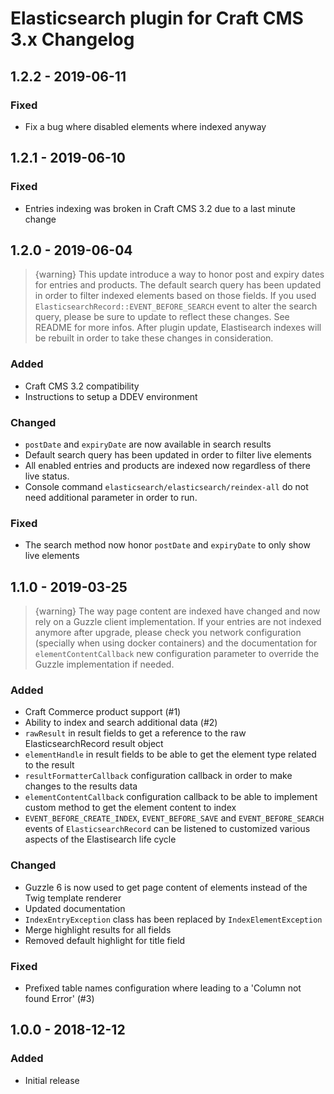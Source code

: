 # Elasticsearch plugin for Craft CMS 3.x Changelog

## 1.2.2 - 2019-06-11

### Fixed
- Fix a bug where disabled elements where indexed anyway

## 1.2.1 - 2019-06-10

### Fixed
- Entries indexing was broken in Craft CMS 3.2 due to a last minute change

## 1.2.0 - 2019-06-04

> {warning} This update introduce a way to honor post and expiry dates for entries and products.
The default search query has been updated in order to filter indexed elements based on those fields.
If you used `ElasticsearchRecord::EVENT_BEFORE_SEARCH` event to alter the search query, please be sure to update to reflect these changes.
See README for more infos.
After plugin update, Elastisearch indexes will be rebuilt in order to take these changes in consideration.

### Added
- Craft CMS 3.2 compatibility
- Instructions to setup a DDEV environment

### Changed
- `postDate` and `expiryDate` are now available in search results
- Default search query has been updated in order to filter live elements
- All enabled entries and products are indexed now regardless of there live status. 
- Console command `elasticsearch/elasticsearch/reindex-all` do not need additional parameter in order to run.

### Fixed
- The search method now honor `postDate` and `expiryDate` to only show live elements

## 1.1.0 - 2019-03-25

> {warning} The way page content are indexed have changed and now rely on a Guzzle client implementation. 
If your entries are not indexed anymore after upgrade, please check you network configuration (specially when using docker containers) and the documentation for `elementContentCallback` new configuration parameter to override the Guzzle implementation if needed. 

### Added
- Craft Commerce product support (#1)
- Ability to index and search additional data (#2)
- `rawResult` in result fields to get a reference to the raw ElasticsearchRecord result object
- `elementHandle` in result fields to be able to get the element type related to the result
- `resultFormatterCallback` configuration callback in order to make changes to the results data
- `elementContentCallback` configuration callback to be able to implement custom method to get the element content to index
- `EVENT_BEFORE_CREATE_INDEX`, `EVENT_BEFORE_SAVE` and `EVENT_BEFORE_SEARCH` events of `ElasticsearchRecord` can be listened to customized various aspects of the Elastisearch life cycle 

### Changed
- Guzzle 6 is now used to get page content of elements instead of the Twig template renderer
- Updated documentation
- `IndexEntryException` class has been replaced by `IndexElementException`
- Merge highlight results for all fields
- Removed default highlight for title field

### Fixed
- Prefixed table names configuration where leading to a 'Column not found Error' (#3)

## 1.0.0 - 2018-12-12
### Added
- Initial release
